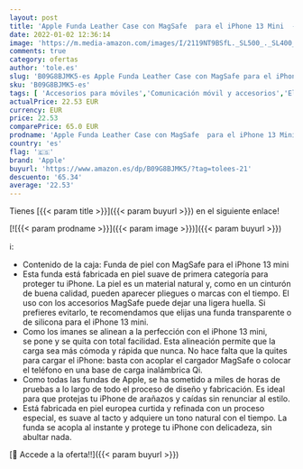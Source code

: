 ```yaml
---
layout: post
title: 'Apple Funda Leather Case con MagSafe  para el iPhone 13 Mini  - Glicinia'
date: 2022-01-02 12:36:14
image: 'https://m.media-amazon.com/images/I/2119NT9BSfL._SL500_._SL400_.jpg'
comments: true
category: ofertas
author: 'tole.es'
slug: 'B09G8BJMK5-es Apple Funda Leather Case con MagSafe para el iPhone 13...'
sku: 'B09G8BJMK5-es'
tags: [ 'Accesorios para móviles','Comunicación móvil y accesorios','Electrónica','Fundas y carcasas para teléfonos móviles','apple','iphone', ]
actualPrice: 22.53 EUR
currency: EUR
price: 22.53
comparePrice: 65.0 EUR
prodname: 'Apple Funda Leather Case con MagSafe  para el iPhone 13 Mini  - Glicinia'
country: 'es'
flag: '🇪🇸'
brand: 'Apple'
buyurl: 'https://www.amazon.es/dp/B09G8BJMK5/?tag=tolees-21'
descuento: '65.34'
average: '22.53'
---
```


Tienes [{{< param title >}}]({{< param buyurl >}}) en el siguiente enlace!

[![{{< param prodname >}}]({{< param image >}})]({{< param buyurl >}})

ℹ️:

- Contenido de la caja: Funda de piel con MagSafe para el iPhone 13 mini
- Esta funda está fabricada en piel suave de primera categoría para proteger tu iPhone. La piel es un material natural y, como en un cinturón de buena calidad, pueden aparecer pliegues o marcas con el tiempo. El uso con los accesorios MagSafe puede dejar una ligera huella. Si prefieres evitarlo, te recomendamos que elijas una funda transparente o de silicona para el iPhone 13 mini.
- Como los imanes se alinean a la perfección con el iPhone 13 mini, se pone y se quita con total facilidad. Esta alineación permite que la carga sea más cómoda y rápida que nunca. No hace falta que la quites para cargar el iPhone: basta con acoplar el cargador MagSafe o colocar el teléfono en una base de carga inalámbrica Qi.
- Como todas las fundas de Apple, se ha sometido a miles de horas de pruebas a lo largo de todo el proceso de diseño y fabricación. Es ideal para que protejas tu iPhone de arañazos y caídas sin renunciar al estilo.
- Está fabricada en piel europea curtida y refinada con un proceso especial, es suave al tacto y adquiere un tono natural con el tiempo. La funda se acopla al instante y protege tu iPhone con delicadeza, sin abultar nada.

[🛒 Accede a la oferta!!]({{< param buyurl >}})
